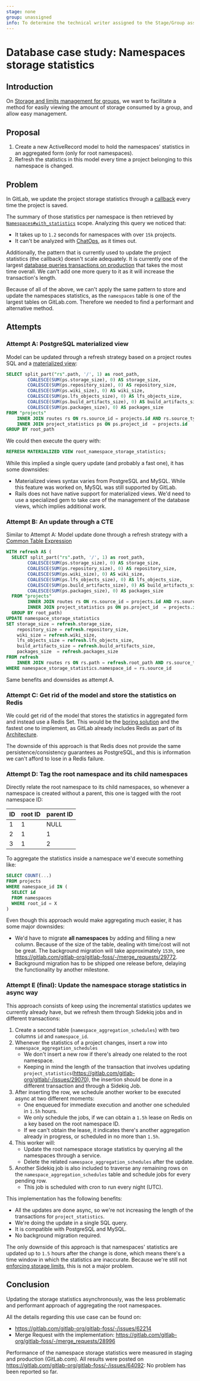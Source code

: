 ```yaml
---
stage: none
group: unassigned
info: To determine the technical writer assigned to the Stage/Group associated with this page, see https://about.gitlab.com/handbook/engineering/ux/technical-writing/#designated-technical-writers
---
```


# Database case study: Namespaces storage statistics

## Introduction

On [Storage and limits management for groups](https://gitlab.com/groups/gitlab-org/-/epics/886),
we want to facilitate a method for easily viewing the amount of
storage consumed by a group, and allow easy management.

## Proposal

1. Create a new ActiveRecord model to hold the namespaces' statistics in an aggregated form (only for root namespaces).
1. Refresh the statistics in this model every time a project belonging to this namespace is changed.

## Problem

In GitLab, we update the project storage statistics through a
[callback](https://gitlab.com/gitlab-org/gitlab/blob/4ab54c2233e91f60a80e5b6fa2181e6899fdcc3e/app/models/project.rb#L97)
every time the project is saved.

The summary of those statistics per namespace is then retrieved
by [`Namespaces#with_statistics`](https://gitlab.com/gitlab-org/gitlab/blob/4ab54c2233e91f60a80e5b6fa2181e6899fdcc3e/app/models/namespace.rb#L70) scope. Analyzing this query we noticed that:

- It takes up to `1.2` seconds for namespaces with over `15k` projects.
- It can't be analyzed with [ChatOps](chatops_on_gitlabcom.md), as it times out.

Additionally, the pattern that is currently used to update the project statistics
(the callback) doesn't scale adequately. It is currently one of the largest
[database queries transactions on production](https://gitlab.com/gitlab-org/gitlab/-/issues/29070)
that takes the most time overall. We can't add one more query to it as
it will increase the transaction's length.

Because of all of the above, we can't apply the same pattern to store
and update the namespaces statistics, as the `namespaces` table is one
of the largest tables on GitLab.com. Therefore we needed to find a performant and
alternative method.

## Attempts

### Attempt A: PostgreSQL materialized view

Model can be updated through a refresh strategy based on a project routes SQL and a [materialized view](https://www.postgresql.org/docs/11/rules-materializedviews.html):

```sql
SELECT split_part("rs".path, '/', 1) as root_path,
        COALESCE(SUM(ps.storage_size), 0) AS storage_size,
        COALESCE(SUM(ps.repository_size), 0) AS repository_size,
        COALESCE(SUM(ps.wiki_size), 0) AS wiki_size,
        COALESCE(SUM(ps.lfs_objects_size), 0) AS lfs_objects_size,
        COALESCE(SUM(ps.build_artifacts_size), 0) AS build_artifacts_size,
        COALESCE(SUM(ps.packages_size), 0) AS packages_size
FROM "projects"
    INNER JOIN routes rs ON rs.source_id = projects.id AND rs.source_type = 'Project'
    INNER JOIN project_statistics ps ON ps.project_id  = projects.id
GROUP BY root_path
```

We could then execute the query with:

```sql
REFRESH MATERIALIZED VIEW root_namespace_storage_statistics;
```

While this implied a single query update (and probably a fast one), it has some downsides:

- Materialized views syntax varies from PostgreSQL and MySQL. While this feature was worked on, MySQL was still supported by GitLab.
- Rails does not have native support for materialized views. We'd need to use a specialized gem to take care of the management of the database views, which implies additional work.

### Attempt B: An update through a CTE

Similar to Attempt A: Model update done through a refresh strategy with a [Common Table Expression](https://www.postgresql.org/docs/9.1/queries-with.html)

```sql
WITH refresh AS (
  SELECT split_part("rs".path, '/', 1) as root_path,
        COALESCE(SUM(ps.storage_size), 0) AS storage_size,
        COALESCE(SUM(ps.repository_size), 0) AS repository_size,
        COALESCE(SUM(ps.wiki_size), 0) AS wiki_size,
        COALESCE(SUM(ps.lfs_objects_size), 0) AS lfs_objects_size,
        COALESCE(SUM(ps.build_artifacts_size), 0) AS build_artifacts_size,
        COALESCE(SUM(ps.packages_size), 0) AS packages_size
  FROM "projects"
        INNER JOIN routes rs ON rs.source_id = projects.id AND rs.source_type = 'Project'
        INNER JOIN project_statistics ps ON ps.project_id  = projects.id
  GROUP BY root_path)
UPDATE namespace_storage_statistics
SET storage_size = refresh.storage_size,
    repository_size = refresh.repository_size,
    wiki_size = refresh.wiki_size,
    lfs_objects_size = refresh.lfs_objects_size,
    build_artifacts_size = refresh.build_artifacts_size,
    packages_size  = refresh.packages_size
FROM refresh
    INNER JOIN routes rs ON rs.path = refresh.root_path AND rs.source_type = 'Namespace'
WHERE namespace_storage_statistics.namespace_id = rs.source_id
```

Same benefits and downsides as attempt A.

### Attempt C: Get rid of the model and store the statistics on Redis

We could get rid of the model that stores the statistics in aggregated form and instead use a Redis Set.
This would be the [boring solution](https://about.gitlab.com/handbook/values/#boring-solutions) and the fastest one
to implement, as GitLab already includes Redis as part of its [Architecture](architecture.md#redis).

The downside of this approach is that Redis does not provide the same persistence/consistency guarantees as PostgreSQL,
and this is information we can't afford to lose in a Redis failure.

### Attempt D: Tag the root namespace and its child namespaces

Directly relate the root namespace to its child namespaces, so
whenever a namespace is created without a parent, this one is tagged
with the root namespace ID:

| ID | root ID | parent ID |
|:---|:--------|:----------|
| 1  | 1       | NULL      |
| 2  | 1       | 1         |
| 3  | 1       | 2         |

To aggregate the statistics inside a namespace we'd execute something like:

```sql
SELECT COUNT(...)
FROM projects
WHERE namespace_id IN (
  SELECT id
  FROM namespaces
  WHERE root_id = X
)
```

Even though this approach would make aggregating much easier, it has some major downsides:

- We'd have to migrate **all namespaces** by adding and filling a new column. Because of the size of the table, dealing with time/cost will not be great. The background migration will take approximately `153h`, see <https://gitlab.com/gitlab-org/gitlab-foss/-/merge_requests/29772>.
- Background migration has to be shipped one release before, delaying the functionality by another milestone.

### Attempt E (final): Update the namespace storage statistics in async way

This approach consists of keep using the incremental statistics updates we currently already have,
but we refresh them through Sidekiq jobs and in different transactions:

1. Create a second table (`namespace_aggregation_schedules`) with two columns `id` and `namespace_id`.
1. Whenever the statistics of a project changes, insert a row into `namespace_aggregation_schedules`
   - We don't insert a new row if there's already one related to the root namespace.
   - Keeping in mind the length of the transaction that involves updating `project_statistics`(<https://gitlab.com/gitlab-org/gitlab/-/issues/29070>), the insertion should be done in a different transaction and through a Sidekiq Job.
1. After inserting the row, we schedule another worker to be executed async at two different moments:
   - One enqueued for immediate execution and another one scheduled in `1.5h` hours.
   - We only schedule the jobs, if we can obtain a `1.5h` lease on Redis on a key based on the root namespace ID.
   - If we can't obtain the lease, it indicates there's another aggregation already in progress, or scheduled in no more than `1.5h`.
1. This worker will:
   - Update the root namespace storage statistics by querying all the namespaces through a service.
   - Delete the related `namespace_aggregation_schedules` after the update.
1. Another Sidekiq job is also included to traverse any remaining rows on the `namespace_aggregation_schedules` table and schedule jobs for every pending row.
   - This job is scheduled with cron to run every night (UTC).

This implementation has the following benefits:

- All the updates are done async, so we're not increasing the length of the transactions for `project_statistics`.
- We're doing the update in a single SQL query.
- It is compatible with PostgreSQL and MySQL.
- No background migration required.

The only downside of this approach is that namespaces' statistics are updated up to `1.5` hours after the change is done,
which means there's a time window in which the statistics are inaccurate. Because we're still not
[enforcing storage limits](https://gitlab.com/gitlab-org/gitlab/-/issues/17664), this is not a major problem.

## Conclusion

Updating the storage statistics asynchronously, was the less problematic and
performant approach of aggregating the root namespaces.

All the details regarding this use case can be found on:

- <https://gitlab.com/gitlab-org/gitlab-foss/-/issues/62214>
- Merge Request with the implementation: <https://gitlab.com/gitlab-org/gitlab-foss/-/merge_requests/28996>

Performance of the namespace storage statistics were measured in staging and production (GitLab.com). All results were posted
on <https://gitlab.com/gitlab-org/gitlab-foss/-/issues/64092>: No problem has been reported so far.
